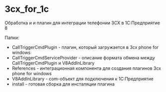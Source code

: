# 3cx_for_1c
Обработка и и плагин для интеграции телефонии 3CX в 1С:Предприятие 8

Папки:
 - CallTriggerCmdPlugin - плагин, который загружается в 3cx phone for windows
 - CallTriggerCmdServiceProvider - описание формата обмена между CallTriggerCmdPlugin и V8AddInLibrary
 - References - интеграционная компонента для создания плагинов 3cx phone for windows
 - V8AddInLibrary - com-объект для подключения к 1С:Предприятие
 - install - готовая сборка для инсталяции плагина
